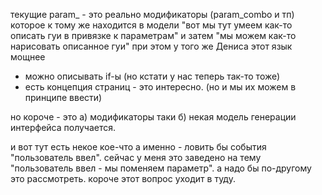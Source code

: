 текущие param_ - это реально модификаторы (param_combo и тп) которое к тому же находится в модели
"вот мы тут умеем как-то описать гуи в привязке к параметрам" и затем "мы можем как-то нарисовать описанное гуи"
при этом у того же Дениса этот язык мощнее
- можно описывать if-ы (но кстати у нас теперь так-то тоже)
- есть концепция страниц - это интересно. (но и мы их можем в принципе ввести)

но короче - это
а) модификаторы таки
б) некая модель генерации интерфейса получается.

и вот тут есть некое кое-что а именно - ловить бы события "пользователь ввел".
сейчас у меня это заведено на тему "пользователь ввел - мы поменяем параметр".
а надо бы по-другому это рассмотреть. короче этот вопрос уходит в туду.